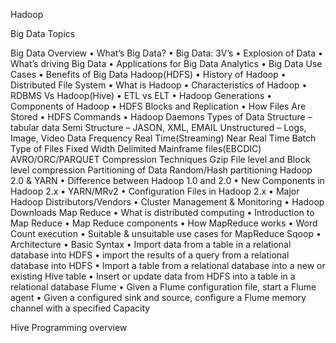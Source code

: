 Hadoop

Big Data Topics

Big Data Overview
• What’s Big Data?
• Big Data: 3V’s
• Explosion of Data
• What’s driving Big Data
• Applications for Big Data Analytics
• Big Data Use Cases
• Benefits of Big Data
Hadoop(HDFS)
• History of Hadoop
• Distributed File System
• What is Hadoop
• Characteristics of Hadoop
• RDBMS Vs Hadoop(Hive)
• ETL vs ELT
• Hadoop Generations
• Components of Hadoop
• HDFS Blocks and Replication
• How Files Are Stored
• HDFS Commands
• Hadoop Daemons
Types of Data
Structure – tabular data
Semi Structure – JASON, XML, EMAIL
Unstructured – Logs, Image, Video
Data Frequency
Real Time(Streaming)
Near Real Time
Batch
Type of Files
Fixed Width
Delimited
Mainframe files(EBCDIC)
AVRO/ORC/PARQUET
Compression Techniques
Gzip
File level and Block level compression
Partitioning of Data
Random/Hash partitioning
Hadoop 2.0 & YARN
• Difference between Hadoop 1.0 and 2.0
• New Components in Hadoop 2.x
• YARN/MRv2
• Configuration Files in Hadoop 2.x
• Major Hadoop Distributors/Vendors
• Cluster Management & Monitoring
• Hadoop Downloads
Map Reduce
• What is distributed computing
• Introduction to Map Reduce
• Map Reduce components
• How MapReduce works
• Word Count execution
• Suitable & unsuitable use cases for MapReduce
Sqoop
• Architecture
• Basic Syntax
• Import data from a table in a relational database into HDFS
• import the results of a query from a relational database into HDFS
• Import a table from a relational database into a new or existing Hive table
• Insert or update data from HDFS into a table in a relational database
Flume
• Given a Flume configuration file, start a Flume agent
• Given a configured sink and source, configure a Flume memory channel with a specified Capacity

Hive Programming overview



